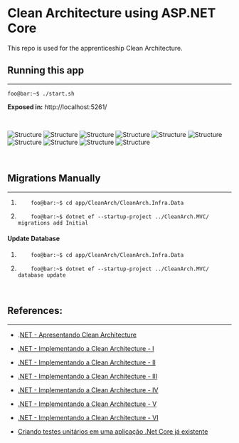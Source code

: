 # Clean Architecture using ASP.NET Core

This repo is used for the apprenticeship Clean Architecture.

## **Running this app**

---

```console
foo@bar:~$ ./start.sh
```
**Exposed in:** http://localhost:5261/

&nbsp;

![Structure](./docs/images/clean-arch-app.png)
![Structure](./docs/images/structure.png)
![Structure](./docs/images/structure-1.png)
![Structure](./docs/images/structure-2.png)
![Structure](./docs/images/structure-3.png)
![Structure](./docs/images/structure-4.png)
![Structure](./docs/images/structure-5.png)
![Structure](./docs/images/structure-6.png)
![Structure](./docs/images/structure-7.png)
![Structure](./docs/images/structure-8.png)

&nbsp;

## **Migrations Manually**

---

1. ```console
       foo@bar:~$ cd app/CleanArch/CleanArch.Infra.Data
   ```

2. ```console
       foo@bar:~$ dotnet ef --startup-project ../CleanArch.MVC/ migrations add Initial
   ```

#### **Update Database**

1. ```console
       foo@bar:~$ cd app/CleanArch/CleanArch.Infra.Data
   ```

2. ```console
       foo@bar:~$ dotnet ef --startup-project ../CleanArch.MVC/ database update
   ```

&nbsp;

## **References:**

---

- .[NET - Apresentando Clean Architecture](https://youtube.com/watch?v=ZWfrI5Bu6so&si=EnSIkaIECMiOmarE)

- [.NET - Implementando a Clean Architecture - I](https://youtube.com/watch?v=PjBJznRvJqc&si=EnSIkaIECMiOmarE)

- [.NET - Implementando a Clean Architecture - II](https://youtube.com/watch?v=Ase1mJADt00&si=EnSIkaIECMiOmarE)

- [.NET - Implementando a Clean Architecture - III](https://youtube.com/watch?v=y5Fhq8qxboo&si=EnSIkaIECMiOmarE)

- [.NET - Implementando a Clean Architecture - IV](https://youtu.be/ZnJvhD_LNsQ)

- [.NET - Implementando a Clean Architecture - V](https://youtube.com/watch?v=IGnE16_j8Ro&si=EnSIkaIECMiOmarE)

- [.NET - Implementando a Clean Architecture - VI](https://youtube.com/watch?v=jJmeVWCDIDk&si=EnSIkaIECMiOmarE)

- [Criando testes unitários em uma aplicação .Net Core já existente](https://youtube.com/watch?v=1-o4nyXsiDc&si=EnSIkaIECMiOmarE)